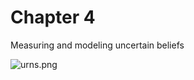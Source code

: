 # Chapter 4

Measuring and modeling uncertain beliefs

![urns.png](https://github.com/mic-he/ProbExp-PhD/chapter4/blob/master/beliefs.png)